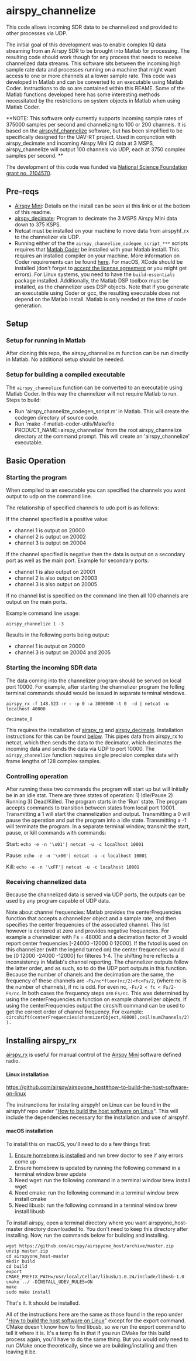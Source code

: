 # airspy_channelize
This code allows incoming SDR data to be channelized and provided to other processes via UDP. 

The initial goal of this development was to enable complex IQ data streaming from an Airspy SDR to be brought into Matlab for processing. The resulting code should work though for any process that needs to receive channelized data streams. This software sits between the incoming high sample rate data and processes running on a machine that might want access to one or more channels at a lower sample rate. This code was developed in Matlab and can be converted to an executable using Matlab Coder. Instructions to do so are contained within this REAME. Some of the Matlab functions developed here has some interesting methods necessitated by the restrictions on system objects in Matlab when using Matlab Coder. 

**NOTE: This software only currently supports incoming sample rates of 375000 samples per second and channelizing to 100 or 200 channels. It is based on the [airspyhf_channelize](https://github.com/dynamic-and-active-systems-lab/airspyhf_channelize) software, but has been simplified to be specifically designed for the UAV-RT project. Used in conjunction with airspy_decimate and incoming Airspy Mini IQ data at 3 MSPS, airspy_channelize will output 100 channels via UDP, each at 3750 complex samples per second. ** 

The development of this code was funded via [National Science Foundation grant no. 2104570](https://nsf.gov/awardsearch/showAward?AWD_ID=2104570&HistoricalAwards=false).

## Pre-reqs
- [Airspy Mini](https://airspy.com/airspy-mini/): Details on the install can be seen at this link or at the bottom of this readme. 
- [airspy_decimate](https://github.com/dynamic-and-active-systems-lab/airspy_decimate): Program to decimate the 3 MSPS Airspy Mini data down to 375 KSPS. 
- Netcat must be installed on your machine to move data from airspyhf_rx to the channelizer via UDP.
- Running either of the the `airspy_channelize_codegen_script_***` scripts requires that [Matlab Coder](https://www.mathworks.com/products/matlab-coder.html) be installed with your Matlab install. This requires an installed compiler on your machine. More information on Coder requirements can be found [here](https://www.mathworks.com/help/coder/gs/installing-prerequisite-products.html). For macOS, XCode should be installed (don't forget to [accept the license agreement](https://stackoverflow.com/questions/31384994/how-to-accept-xcode-license) or you might get errors). For Linux systems, you need to have the `build-essentials` package installed. Additionally, the Matlab DSP toolbox must be installed, as the channelizer uses DSP objects. Note that if you generate an executable using Coder or gcc, the resulting executable does not depend on the Matlab install. Matlab is only needed at the time of code generation. 

## Setup
### Setup for running in Matlab
After cloning this repo, the airspy_channelize.m function can be run directly in Matlab. No additional setup should be needed.
### Setup for building a compiled executable 
The `airspy_channelize` function can be converted to an executable using Matlab Coder. In this way the channelizer will not require Matlab to run. Steps to build:

* Run 'airspy_channelize_codegen_script.m' in Matlab. This will create the codegen directory of source code.
* Run 'make -f matlab-coder-utils/Makefile PRODUCT_NAME=airspy_channelize' from the root airspy_channelize directory at the command prompt. This will create an 'airspy_channelize' executable.

## Basic Operation
### Starting the program
When compiled to an executable you can specified the channels you want output to udp on the command line. 

The relationship of specified channels to udo port is as follows:

If the channel specified is a positive value:
* channel 1 is output on 20000
* channel 2 is output on 20002
* channel 3 is output on 20004

If the channel specified is negative then the data is output on a secondary port as well as the main port. Example for secondary ports:
* channel 1 is also output on 20001
* channel 2 is also output on 20003
* channel 3 is also output on 20005

If no channel list is specified on the command line then all 100 channels are output on the main ports.

Example command line usage:

`airspy_channelize 1 -3`

Results in the following ports being output:
* channel 1 is output on 20000
* channel 3 is output on 20004 and 2005

### Starting the incoming SDR data
The data coming into the channelizer program should be served on local port 10000. For example, after starting the channelizer program the folling terminal commands should would be issued in separate terminal windows. 

`airspy_rx -f 148.523 -r - -p 0 -a 3000000 -t 0  -d | netcat -u localhost 40000`

`decimate_8`

This requires the installation of [airspy_rx](https://github.com/airspy/airspyone_host) and [airspy_decimate](https://github.com/dynamic-and-active-systems-lab/airspy_decimate). Installation instructions for this can be found [below](https://github.com/dynamic-and-active-systems-lab/airspy_channelize#installing-airspy_rx). This pipes data from airspy_rx to netcat, which then sends the data to the decimator, which decimates the incoming data and sends the data via UDP to port 10000. The `airspy_channelize` function requires single precision complex data with frame lengths of 128 complex samples.

### Controlling operation
After running these two commands the program will start up but will initially be in an idle stat. There are three states of operation: 1) Idle/Pause 2) Running 3) Dead/Killed. The program starts in the 'Run' state. The program accepts commands to transition between states from local port 10001. Transmitting a 1 will start the channelization and output. Transmitting a 0 will pause the operation and put the program into a idle state. Transmitting a -1 will terminate the program. In a separate terminal window, transmit the start, pause, or kill commands with commands: 

Start: `echo -e -n '\x01'| netcat -u -c localhost 10001`

Pause: `echo -e -n '\x00'| netcat -u -c localhost 10001`

Kill:  `echo -e -n '\xFF'| netcat -u -c localhost 10001`

### Receiving channelized data

Because the channelized data is served via UDP ports, the outputs can be used by any program capable of UDP data. 

Note about channel frequencies: Matlab provides the centerFrequencies function that accepts a channelizer object and a sample rate, and then specifies the center frequencies of the associated channel. This list however is centered at zero and provides negative frequencies. For example a channelizer with Fs = 48000 and a decimation factor of 3 would report center frequencies [-24000 -12000 0 12000]. If the fvtool is used on this channelizer (with the legend turned on) the center frequencies would be [0 12000 -24000 -12000] for filteres 1-4. The shifting here reflects a inconsistency in Matlab's channel reporting. The channelizer outputs follow the latter order, and as such, so to do the UDP port outputs in this function. Because the  number of chanels and the decimation are the same, the frequency of these channels are `-Fs/nc*floor(nc/2)<fc<Fs/2`, (where nc is the number of channels), if nc is odd. For even nc, `-Fs/2 < fc < Fs/2-Fs/nc`. In both cases the frequency steps are `Fs/nc`. This was determined by using the centerFrequencies.m function on example channelizer objects. If using the centerFrequencies output the circshift command can be used to get the correct order of channel frequency. For example: `circshift(centerFrequencies(channizerObject,48000),ceil(numChannels/2)).`


## Installing airspy_rx
[airspy_rx](https://github.com/airspy/airspyone_host/blob/master/airspy-tools/src/airspy_rx.c) is useful for manual control of the [Airspy Mini](https://airspy.com/airspy-mini/) software defined radio. 

#### Linux installation 
https://github.com/airspy/airspyone_host#how-to-build-the-host-software-on-linux

The instrunctions for installing airspyhf on Linux can be found in the airspyhf repo under "[How to build the host software on Linux](https://github.com/airspy/airspyone_host#how-to-build-the-host-software-on-linux)". This will include the dependencies necessary for the installation and use of airspyhf. 

#### macOS installation 

To install this on macOS, you'll need to do a few things first:

1. [Ensure homebrew is installed](https://brew.sh/) and run brew doctor to see if any errors come up 
2. Ensure homebrew is updated by running the following command in a terminal window brew update 
3. Need wget: run the following command in a terminal window brew install wget 
4. Need cmake: run the following command in a terminal window brew install cmake 
5. Need libusb: run the following command in a terminal window brew install libusb

To install airspy, open a terminal directory where you want airspyone_host-master directory downloaded to. You don't need to keep this directory after installing. Now, run the commands below for building and installing. 
```
wget https://github.com/airspy/airspyone_host/archive/master.zip
unzip master.zip
cd airspyone_host-master
mkdir build
cd build
export CMAKE_PREFIX_PATH=/usr/local/Cellar/libusb/1.0.24/include/libusb-1.0
cmake ../ -DINSTALL_UDEV_RULES=ON
make
sudo make install
```
That's it. It should be installed. 

All of the instructions here are the same as those found in the repo under "[How to build the host software on Linux](https://github.com/airspy/airspyone_host#how-to-build-the-host-software-on-linux)" except for the export command. CMake doesn't know how to find libusb, so we run the export command to tell it where it is. It's a temp fix in that if you run CMake for this build process again, you'll have to do the same thing. But you would only need to run CMake once theoretically, since we are building/installing and then leaving it be. 
